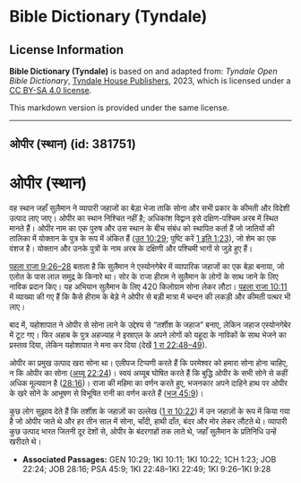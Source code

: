 # Bible Dictionary (Tyndale)

## License Information

**Bible Dictionary (Tyndale)** is based on and adapted from: _Tyndale Open Bible Dictionary_, [Tyndale House Publishers](https://tyndaleopenresources.com/), 2023, which is licensed under a [CC BY-SA 4.0 license](https://creativecommons.org/licenses/by-sa/4.0/legalcode.en).

This markdown version is provided under the same license.



--------------------------------

## ओपीर (स्थान) (id: 381751)

ओपीर (स्थान)
============

वह स्थान जहाँ सुलैमान ने व्यापारी जहाजों का बेड़ा भेजा ताकि सोना और सभी प्रकार के कीमती और विदेशी उत्पाद लाए जाए। ओपीर का स्थान निश्चित नहीं है; अधिकांश विद्वान इसे दक्षिण\-पश्चिम अरब में स्थित मानते हैं। ओपीर नाम का एक पुरुष और उस स्थान के बीच संबंध को स्थापित कर्ता हैं जो जातियों की तालिका में योक्तान के पुत्र के रूप में अंकित हैं ([उत 10:29](https://ref.ly/Gen10:29); पुष्टि करें [1 इति 1:23](https://ref.ly/1Chr1:23)), जो शेम का एक वंशज है। योक्तान और उनके पुत्रों के नाम अरब के दक्षिणी और पश्चिमी भागों से जुड़े हुए हैं।

[पहला राजा 9:26–28](https://ref.ly/1Kgs9:26-1Kgs9:28) बताता है कि सुलैमान ने एस्योनगेबेर में व्यापारिक जहाजों का एक बेड़ा बनाया, जो एलोत के पास लाल समुद्र के किनारे था। सोर के राजा हीराम ने सुलैमान के लोगों के साथ जाने के लिए नाविक प्रदान किए। यह अभियान सुलैमान के लिए 420 किलोग्राम सोना लेकर लौटा। [पहला राजा 10:11](https://ref.ly/1Kgs10:11) में व्याख्या की गए हैं कि कैसे हीराम के बेड़े ने ओपीर से बड़ी मात्रा में चन्दन की लकड़ी और कीमती पत्थर भी लाए।

बाद में, यहोशापात ने ओपीर से सोना लाने के उद्देश्य से “तर्शीश के जहाज” बनाए, लेकिन जहाज एस्योनगेबेर में टूट गए। फिर अहाब के पुत्र अहज्याह ने इस्राएल के अपने लोगों को यहूदा के नाविकों के साथ भेजने का प्रस्ताव दिया, लेकिन यहोशापात ने मना कर दिया (देखें [1 रा 22:48–49](https://ref.ly/1Kgs22:48-1Kgs22:49)).

ओपीर का प्रमुख उत्पाद खरा सोना था। एलीपज टिप्पणी करते हैं कि परमेश्वर को हमारा सोना होना चाहिए, न कि ओपीर का सोना ([अय्यू 22:24](https://ref.ly/Job22:24))। स्वयं अय्यूब घोषित करते हैं कि बुद्धि ओपीर के सभी सोने से कहीं अधिक मूल्यवान है ([28:16](https://ref.ly/Job28:16))। राजा की महिमा का वर्णन करते हुए, भजनकार अपने दाहिने हाथ पर ओपीर के खरे सोने के आभूषण से विभूषित रानी का वर्णन करते हैं ([भज 45:9](https://ref.ly/Ps45:9))।

कुछ लोग सुझाव देते हैं कि तर्शीश के जहाज़ों का उल्लेख ([1 रा 10:22](https://ref.ly/1Kgs10:22)) में उन जहाज़ों के रूप में किया गया है जो ओपीर जाते थे और हर तीन साल में सोना, चाँदी, हाथी दाँत, बंदर और मोर लेकर लौटते थे। व्यापारी कुछ उत्पाद भारत जितनी दूर देशों से, ओपीर के बंदरगाहों तक लाते थे, जहाँ सुलैमान के प्रतिनिधि उन्हें खरीदते थे।

* **Associated Passages:** GEN 10:29; 1KI 10:11; 1KI 10:22; 1CH 1:23; JOB 22:24; JOB 28:16; PSA 45:9; 1KI 22:48–1KI 22:49; 1KI 9:26–1KI 9:28

